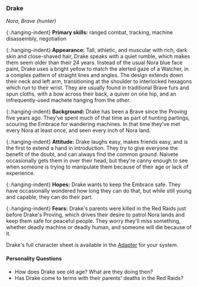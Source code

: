 ### Drake

_Nora, Brave (hunter)_

{:.hanging-indent}
**Primary skills:** ranged combat, tracking, machine disassembly, negotiation

{:.hanging-indent}
**Appearance:** Tall, athletic, and muscular with rich, dark skin and close-shaved hair, Drake speaks with a quiet rumble, which makes them seem older than their 24 years.
Instead of the usual Nora blue face paint, Drake uses a bright yellow to match the alerted gaze of a Watcher, in a complex pattern of straight lines and angles.
The design extends down their neck and left arm, transitioning at the shoulder to interlocked hexagons which run to their wrist.
They are usually found in traditional Brave furs and spun cloths, with a bow across their back, a quiver on one hip, and an infrequently-used machete hanging from the other.

{:.hanging-indent}
**Background:** Drake has been a Brave since the Proving five years ago.
They've spent much of that time as part of hunting partings, scouring the Embrace for wandering machines.
In that time they've met every Nora at least once, and seen every inch of Nora land.

{:.hanging-indent}
**Attitude:** Drake laughs easy, makes friends easy, and is the first to extend a hand in introduction.
They try to give everyone the benefit of the doubt, and can always find the common ground.
Naivete occasionally gets them in over their head, but they're canny enough to see when someone is trying to manipulate them because of their age or lack of experience.

{:.hanging-indent}
**Hopes:** Drake wants to keep the Embrace safe.
They have occasionally wondered how long they can do that, but while still young and capable, they can do their part.

{:.hanging-indent}
**Fears:** Drake's parents were killed in the Red Raids just before Drake's Proving, which drives their desire to patrol Nora lands and keep them safe for peaceful people.
They worry they'll miss something, whether deadly machine or deadly human, and someone will die because of it.

Drake's full character sheet is available in the [Adapter](600-adapters.md) for your system.

#### Personality Questions

* How does Drake see old age?  What are they doing then?
* Has Drake come to terms with their parents' deaths in the Red Raids?
